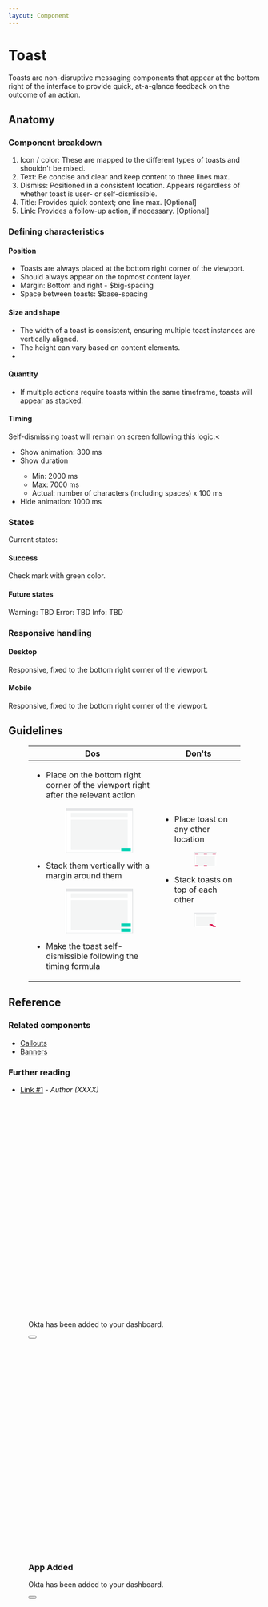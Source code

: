 ```yaml
---
layout: Component
---
```


# Toast

Toasts are non-disruptive messaging components that appear at the bottom right of the interface to provide quick, at-a-glance feedback on the outcome of an action.

## Anatomy

### Component breakdown
<ol>
    <li>Icon / color: These are mapped to the different types of toasts and shouldn't be mixed.</li>
    <li>Text: Be concise and clear and keep content to three lines max.</li>
    <li>Dismiss: Positioned in a consistent location. Appears regardless of whether toast is user- or self-dismissible.</li>
    <li>Title: Provides quick context; one line max. [Optional]</li>
    <li>Link: Provides a follow-up action, if necessary. [Optional]</li>
</ol>

### Defining characteristics

#### Position

<ul>
    <li>Toasts are always placed at the bottom right corner of the viewport.</li>
    <li>Should always appear on the topmost content layer.</li>
    <li>Margin: Bottom and right - $big-spacing</li>
    <li>Space between toasts: $base-spacing</li>
</ul>

#### Size and shape

<ul>
    <li>The width of a toast is consistent, ensuring multiple toast instances are vertically aligned.</li>
    <li>The height can vary based on content elements.<li>
</ul>

#### Quantity

<ul>
    <li>If multiple actions require toasts within the same timeframe, toasts will appear as stacked.</li>
</ul>

#### Timing

Self-dismissing toast will remain on screen following this logic:<

<ul>
    <li>Show animation: 300 ms</li>
    <li>Show duration</li>
    <ul>
        <li>Min: 2000 ms</li>
        <li>Max: 7000 ms</li>
        <li>Actual: number of characters (including spaces) x 100 ms</li>
    </ul>
    <li>Hide animation: 1000 ms</li>
</ul>

### States
Current states:

#### Success
Check mark with green color.

#### Future states

Warning: TBD
Error: TBD
Info: TBD

### Responsive handling

#### Desktop
Responsive, fixed to the bottom right corner of the viewport.

#### Mobile
Responsive, fixed to the bottom right corner of the viewport.

## Guidelines
<figure class="ods-table--figure">
  <table class="ods-table">
      <thead>
        <tr>
          <th scope="column">Dos</th>
          <th scope="column">Don'ts</th>
        </tr>
      </thead>
      <tbody>
        <tr>
          <td>
              <ul>
                  <li>Place on the bottom right corner of the viewport right after the relevant action</li>
                  <figure class="illustrative--example">
                      <svg viewBox="0 0 700 467" fill="none" xmlns="http://www.w3.org/2000/svg"><rect x="0.5" y="0.5" width="699" height="466" fill="white" stroke="#737D85"/><path opacity="0.4" d="M52 123C52 121.343 53.3431 120 55 120H645C646.657 120 648 121.343 648 123V429C648 430.657 646.657 432 645 432H55C53.3431 432 52 430.657 52 429V123Z" fill="#E4E5E7"/><path opacity="0.4" d="M52 53.436C52 51.7791 53.3431 50.436 55 50.436H645C646.657 50.436 648 51.7791 648 53.436V89.466C648 91.1228 646.657 92.466 645 92.466H55C53.3431 92.466 52 91.1228 52 89.466V53.436Z" fill="#E4E5E7"/><rect x="1" y="1" width="698" height="29.888" fill="#E4E5E7"/><rect x="580" y="419" width="100" height="35" fill="#00D1B3"/></svg>
                  </figure>
                  <li>Stack them vertically with a margin around them</li>
                  <figure class="illustrative--example">
                      <svg viewBox="0 0 700 467" fill="none" xmlns="http://www.w3.org/2000/svg"><rect x="0.5" y="0.5" width="699" height="466" fill="white" stroke="#2F3F4A"/><path opacity="0.4" d="M52 123C52 121.343 53.3431 120 55 120H645C646.657 120 648 121.343 648 123V429C648 430.657 646.657 432 645 432H55C53.3431 432 52 430.657 52 429V123Z" fill="#E4E5E7"/><path opacity="0.4" d="M52 53.436C52 51.7791 53.3431 50.436 55 50.436H645C646.657 50.436 648 51.7792 648 53.436V89.466C648 91.1229 646.657 92.466 645 92.466H55C53.3431 92.466 52 91.1229 52 89.466V53.436Z" fill="#E4E5E7"/><rect x="1" y="1" width="698" height="29.888" fill="#E4E5E7"/><rect x="580" y="419" width="100" height="35" fill="#00D1B3"/><rect x="580" y="365" width="100" height="35" fill="#00D1B3"/></svg>
                  </figure>
                  <li>Make the toast self-dismissible following the timing formula</li>
                  <figure class="illustrative--example">
                  </figure>
              </ul>
          </td>
          <td>
              <ul>
                  <li>Place toast on any other location</li>
                  <figure class="illustrative--example">
                      <svg viewBox="0 0 700 467" fill="none" xmlns="http://www.w3.org/2000/svg"><rect x="0.5" y="0.5" width="699" height="466" fill="white" stroke="#2F3F4A"/><path opacity="0.4" d="M52 123C52 121.343 53.3431 120 55 120H645C646.657 120 648 121.343 648 123V429C648 430.657 646.657 432 645 432H55C53.3431 432 52 430.657 52 429V123Z" fill="#E4E5E7"/><path opacity="0.4" d="M52 53.436C52 51.7791 53.3431 50.436 55 50.436H645C646.657 50.436 648 51.7791 648 53.436V89.466C648 91.1228 646.657 92.466 645 92.466H55C53.3431 92.466 52 91.1228 52 89.466V53.436Z" fill="#E4E5E7"/><rect x="1" y="1" width="698" height="29.888" fill="#E4E5E7"/><rect x="300" y="42" width="100" height="35" fill="#DD0744"/><rect x="580" y="42" width="100" height="35" fill="#DD0744"/><rect x="300" y="419" width="100" height="35" fill="#DD0744"/><rect x="20" y="42" width="100" height="35" fill="#DD0744"/><rect x="20" y="419" width="100" height="35" fill="#DD0744"/></svg>
                  </figure>
                  <li>Stack toasts on top of each other</li>
                  <figure class="illustrative--example">
                      <svg viewBox="0 0 700 467" fill="none" xmlns="http://www.w3.org/2000/svg"><rect x="0.5" y="0.5" width="699" height="466" fill="white" stroke="#2F3F4A"/><path opacity="0.4" d="M52 123C52 121.343 53.3431 120 55 120H645C646.657 120 648 121.343 648 123V429C648 430.657 646.657 432 645 432H55C53.3431 432 52 430.657 52 429V123Z" fill="#E4E5E7"/><path opacity="0.4" d="M52 53.436C52 51.7791 53.3431 50.436 55 50.436H645C646.657 50.436 648 51.7792 648 53.436V89.466C648 91.1229 646.657 92.466 645 92.466H55C53.3431 92.466 52 91.1229 52 89.466V53.436Z" fill="#E4E5E7"/><rect x="2" y="2" width="697" height="29.888" fill="#E4E5E7"/><rect x="580" y="419" width="100" height="35" fill="#DD0744"/><rect x="530.5" y="397.5" width="99" height="34" fill="#DD0744" stroke="#B80047"/><rect x="480.5" y="365.5" width="99" height="34" fill="#DD0744" stroke="#B80047"/></svg>
                  </figure>
              </ul>
          </td>
      </tbody>
  </table>
</figure>

## Reference

### Related components
<ul>
    <li><a href="#">Callouts</a></li>
    <li><a href="#">Banners</a></li>
</ul>

### Further reading
<ul>
    <li><a href="#" target="_blank" rel="noopener">Link #1</a> - <cite>Author (XXXX)</cite></li>
</ul>

<figure class="nimatron--example">
  <div class="nimatron--rendered">
    <div class="ods-toast--pen">
      <aside class="ods-toast">
        <svg class="ods-toast--icon" xmlns="http://www.w3.org/2000/svg" fill="none" viewBox="0 0 100 100">
          <circle class="icon--fill" cx="50" cy="50" r="50"/>
          <path class="icon--stroke" d="M42.997 69c-.917 0-1.834-.39-2.489-1.04L27.146 54.712c-1.31-1.298-1.572-3.507-.393-4.806 1.31-1.559 3.668-1.688 5.109-.26l11.135 11.042h.131l24.76-24.55c1.31-1.3 3.405-1.56 4.846-.39 1.572 1.298 1.703 3.637.262 5.066L45.486 68.09c-.655.65-1.572.909-2.489.909z"/>
        </svg>
        <section class="ods-toast--main">
          <p class="ods-toast-content">
            Okta has been added to your dashboard.
          </p>
        </section>
        <button class="ods-toast--close">
          <svg class="ods-toast--close-icon" xmlns="http://www.w3.org/2000/svg" fill="none" viewBox="0 0 14 14">
            <path class="icon--stroke" d="M.572 1.184l12.244 12.244M12.816 1.184L.571 13.428"/>
          </svg>
        </button>
      </aside>
      <aside class="ods-toast">
        <svg class="ods-toast--icon" xmlns="http://www.w3.org/2000/svg" fill="none" viewBox="0 0 100 100">
          <circle class="icon--fill" cx="50" cy="50" r="50"/>
          <path class="icon--stroke" d="M42.997 69c-.917 0-1.834-.39-2.489-1.04L27.146 54.712c-1.31-1.298-1.572-3.507-.393-4.806 1.31-1.559 3.668-1.688 5.109-.26l11.135 11.042h.131l24.76-24.55c1.31-1.3 3.405-1.56 4.846-.39 1.572 1.298 1.703 3.637.262 5.066L45.486 68.09c-.655.65-1.572.909-2.489.909z"/>
        </svg>
        <section class="ods-toast--main">
          <h1 class="ods-toast--title">
            App Added
          </h1>
          <p class="ods-toast-content">
            Okta has been added to your dashboard.
          </p>
        </section>
        <button class="ods-toast--close">
          <svg class="ods-toast--close-icon" xmlns="http://www.w3.org/2000/svg" fill="none" viewBox="0 0 14 14">
            <path class="icon--stroke" d="M.572 1.184l12.244 12.244M12.816 1.184L.571 13.428"/>
          </svg>
        </button>
      </aside>
    </div>
  </div>

  ```html
  ```
</figure>
